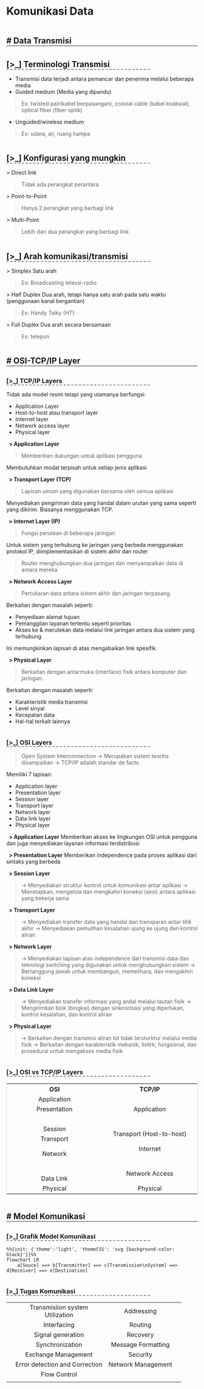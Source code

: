 <h1 style="font-size: 28px"> Komunikasi Data </h1>

<h2 style="margin-bottom: 5px; border-bottom: 2px solid grey; display: inline-block; width: 100%"># Data Transmisi</h2>

<h2 style="margin-bottom: 1px; border-bottom: 2px dashed grey; display: inline-block; width: 75%">[>_] Terminologi Transmisi</h2>

- Transmisi data terjadi antara pemancar dan penerima melalui beberapa media
- Guided medium (Media yang dipandu)
>	Ex: twisted pair(kabel berpasangan), coaxial cable (kabel koaksial), optical fiber (fiber optik)
- Unguided/wireless medium
>	Ex: udara, air, ruang hampa

<h2 style="margin-bottom: 1px; border-bottom: 2px dashed grey; display: inline-block; width: 75%">[>_] Konfigurasi yang mungkin</h2>

\> Direct link
>	Tidak ada perangkat perantara

\> Point-to-Point
>	Hanya 2 perangkat yang berbagi link

\> Multi-Point
>	Lebih dari dua perangkat yang berbagi link

<h2 style="margin-bottom: 1px; border-bottom: 2px dashed grey; display: inline-block; width: 75%">[>_] Arah komunikasi/transmisi</h2>

\> Simplex
Satu arah
>	Ex: Broadcasting televsi-radio

\> Half Duplex
Dua arah, tetapi hanya satu arah pada satu waktu (penggunaan kanal bergantian)
>	Ex: Handy Talky (HT)

\> Full Duplex
Dua arah secara bersamaan
>	Ex: telepon

<h2 style="margin-bottom: 5px; border-bottom: 2px solid grey; display: inline-block; width: 100%"># OSI-TCP/IP Layer</h2>

<h3 style="margin-bottom: 1px; border-bottom: 2px dashed grey; display: inline-block; width: 75%">[>_] TCP/IP Layers</h3>

Tidak ada model resmi tetapi yang utamanya berfungsi:
- Application Layer
- Host-to-host atau transport layer
- Internet layer
- Network access layer
- Physical layer

<b> &nbsp; > Application Layer</b>
>	Memberikan dukungan untuk aplikasi pengguna

Membutuhkan modal terpisah untuk setiap jenis aplikasi

<b> &nbsp; > Transport Layer (TCP)</b>
>	Lapisan umum yang digunakan bersama oleh semua aplikasi

Menyediakan pengiriman data yang handal dalam urutan yang sama seperti yang dikirim. Biasanya menggunakan TCP.

<b> &nbsp; > Internet Layer (IP)</b>
>	Fungsi perutean di beberapa jaringan 

Untuk sistem yang terhubung ke jaringan yang berbeda menggunakan protokol IP, diimplementasikan di sistem akhir dan router
>	Router menghubungkan dua jaringan dan menyampaikan data di antara mereka

<b> &nbsp; > Network Access Layer</b>
>	Pertukaran data antara sistem akhir dan jaringan terpasang.

Berkaitan dengan masalah seperti:
- Penyediaan alamat tujuan
- Pemanggilan layanan tertentu seperti prioritas
- Akses ke & merutekan data melalui link jaringan antara dua sistem yang terhubung

Ini memungkinkan lapisan di atas mengabaikan link spesifik.

<b> &nbsp; > Physical Layer</b>
>	Berkaitan dengan antarmuka (interface) fisik antara komputer dan jaringan.

Berkaitan dengan masalah seperti:
- Karakteristik media transmisi
- Level sinyal
- Kecepatan data
- Hal-hal terkait lainnya


<h3 style="margin-bottom: 1px; border-bottom: 2px dashed grey; display: inline-block; width: 75%">[>_] OSI Layers</h3>

>	Open System Interconnection
>	-> Merupakan sistem teoritis disampaikan
>	-> TCP/IP adalah standar de facto

Memiliki 7 lapisan:
- Application layer
- Presentation layer
- Session layer
- Transport layer
- Network layer
- Data link layer
- Physical layer

<b> &nbsp; > Application Layer</b>
Memberikan akses ke lingkungan OSI untuk pengguna dan juga menyediakan layanan informasi terdistribusi

<b> &nbsp; > Presentation Layer</b>
Memberikan independence pada proses aplikasi dari sintaks yang berbeda

<b> &nbsp; > Session Layer</b>
>	-> Menyediakan struktur kontrol untuk komunikasi antar aplikasi
>	-> Menetapkan, mengelola dan mengkahiri koneksi (sesi) antara aplikasi yang bekerja sama

<b> &nbsp; > Transport Layer</b>
>	-> Menyediakan transfer data yang handal dan transparan antar titik akhir
>	-> Menyediakan pemulihan kesalahan ujung ke ujung dan kontrol aliran

<b> &nbsp; > Network Layer</b>
>	-> Menyediakan lapisan atas independence dari transmisi data dan teknologi switching yang digunakan untuk menghubungkan sistem
>	-> Bertanggung jawab untuk membangun, memelihara, dan mengakhiri koneksi

<b> &nbsp; > Data Link Layer</b>
>	-> Menyediakan transfer informasi yang andal melalui tautan fisik
>	-> Mengirimkan blok (bingkai) dengan sinkronisasi yang diperlukan, kontrol kesalahan, dan kontrol aliran

<b> &nbsp; > Physical Layer</b>
>	-> Berkaitan dengan transmisi aliran bit tidak tersturktur melalui media fisik
>	-> Berkaitan dengan karakteristik mekanik, listirk, fungsional, dan prosedural untuk mengakses media fisik

<h3 style="margin-bottom: 1px; border-bottom: 2px dashed grey; display: inline-block; width: 75%">[>_] OSI vs TCP/IP Layers</h3>
<center>
<table style="border: 1px solid lightgray;">
	<tr>
		<th width="250px" align="center">OSI</th>
		<th width="250px" align="center">TCP/IP</th>
	</tr>
    <tr>
	    <td align="center">Application</td>
        <td align="center" rowspan="3">Application</td>
    </tr>
    <tr>
        <td align="center">Presentation</td>
    </tr>
    <tr>
	    <td align="center"> &nbsp; </td>
    </tr>
    <tr>
	    <td align="center">Session</td>
	    <td align="center" rowspan="2">Transport (Host-to-host)</td>
    </tr>
    <tr>
	    <td align="center">Transport</td>
    </tr>
    <tr>
	    <td align="center" rowspan="2">Network</td>
	    <td align="center">Internet</td>
    </tr>
    <tr>
	    <td align="center"> &nbsp; </td>
    </tr>
    <tr>
	    <td align="center"> &nbsp; </td>
		<td align="center" rowspan="2">Network Access</td>
    </tr>
    <tr>
	    <td align="center">Data Link</td>
    </tr>
    <tr>
	    <td align="center">Physical</td>
	    <td align="center">Physical</td>
    </tr>
</table>
</center>

<h2 style="margin-bottom: 5px; border-bottom: 2px solid grey; display: inline-block; width: 100%"># Model Komunikasi</h2>

<h3 style="margin-bottom: 1px; border-bottom: 2px dashed grey; display: inline-block; width: 75%">[>_] Grafik Model Komunikasi</h3>

```mermaid
%%{init: {'theme':'light', 'themeCSS': 'svg {background-color: black}'}}%%
flowchart LR
	a[Souce] ==> b[Transmitter] ==> c[Transmission\nSystem] ==> d[Receiver] ==> e[Destination]
```

<h3 style="margin-bottom: 1px; border-bottom: 2px dashed grey; display: inline-block; width: 75%">[>_] Tugas Komunikasi</h3>
<center> 

| | | | |
| :--: | :--: | :--: | :--: |
| | Transmisiion system<br>Utilization | Addressing | |
| | Interfacing | Routing | |
| | Signal generation | Recovery | |
| | Synchronization | Message Formatting | |
| | Exchange Management | Security | |
| | Error detection and Correction | Network Management | |
| | Flow Control | | |
| | | |

</center>


<!--




<h3 style="margin-bottom: 1px; border-bottom: 2px dashed grey; display: inline-block; width: 75%">[>_] Teknik Pengkodean Sinyal</h3>


<b> &nbsp; > Manchester Diferensial</b>
--> 
